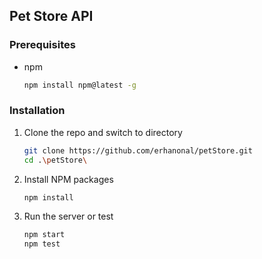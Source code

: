 

## Pet Store API


### Prerequisites

* npm
  ```sh
  npm install npm@latest -g
  ```

### Installation


1. Clone the repo and switch to directory
   ```sh
   git clone https://github.com/erhanonal/petStore.git
   cd .\petStore\
   ```
2. Install NPM packages
   ```sh
   npm install
   ```
3. Run the server or test
   ```sh
   npm start
   npm test
   ```


